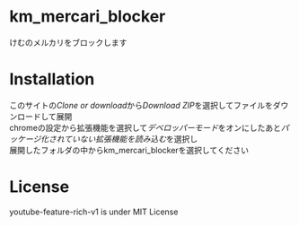 # km_mercari_blocker
けむのメルカリをブロックします

# Installation
このサイトの*Clone or download*から*Download ZIP*を選択してファイルをダウンロードして展開  
chromeの設定から拡張機能を選択して*デベロッパーモード*をオンにしたあと*パッケージ化されていない拡張機能を読み込む*を選択し  
展開したフォルダの中からkm_mercari_blockerを選択してください  

# License
youtube-feature-rich-v1 is under MIT License
